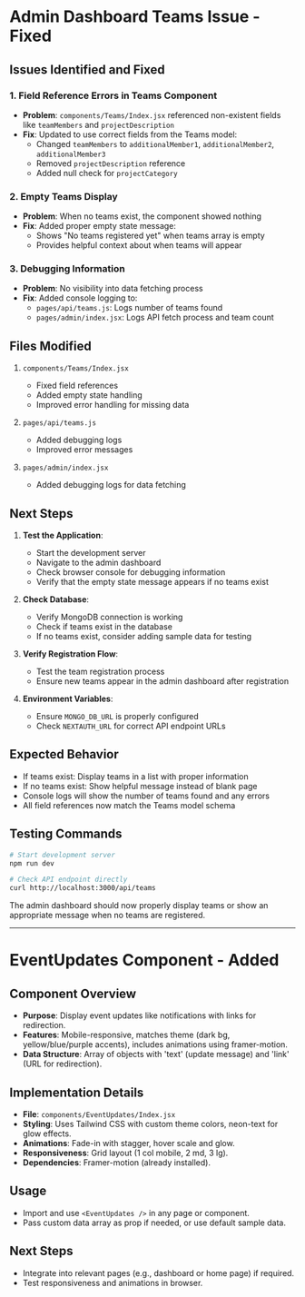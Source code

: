# Admin Dashboard Teams Issue - Fixed

## Issues Identified and Fixed

### 1. Field Reference Errors in Teams Component
- **Problem**: `components/Teams/Index.jsx` referenced non-existent fields like `teamMembers` and `projectDescription`
- **Fix**: Updated to use correct fields from the Teams model:
  - Changed `teamMembers` to `additionalMember1`, `additionalMember2`, `additionalMember3`
  - Removed `projectDescription` reference
  - Added null check for `projectCategory`

### 2. Empty Teams Display
- **Problem**: When no teams exist, the component showed nothing
- **Fix**: Added proper empty state message:
  - Shows "No teams registered yet" when teams array is empty
  - Provides helpful context about when teams will appear

### 3. Debugging Information
- **Problem**: No visibility into data fetching process
- **Fix**: Added console logging to:
  - `pages/api/teams.js`: Logs number of teams found
  - `pages/admin/index.jsx`: Logs API fetch process and team count

## Files Modified

1. `components/Teams/Index.jsx`
   - Fixed field references
   - Added empty state handling
   - Improved error handling for missing data

2. `pages/api/teams.js`
   - Added debugging logs
   - Improved error messages

3. `pages/admin/index.jsx`
   - Added debugging logs for data fetching

## Next Steps

1. **Test the Application**:
   - Start the development server
   - Navigate to the admin dashboard
   - Check browser console for debugging information
   - Verify that the empty state message appears if no teams exist

2. **Check Database**:
   - Verify MongoDB connection is working
   - Check if teams exist in the database
   - If no teams exist, consider adding sample data for testing

3. **Verify Registration Flow**:
   - Test the team registration process
   - Ensure new teams appear in the admin dashboard after registration

4. **Environment Variables**:
   - Ensure `MONGO_DB_URL` is properly configured
   - Check `NEXTAUTH_URL` for correct API endpoint URLs

## Expected Behavior

- If teams exist: Display teams in a list with proper information
- If no teams exist: Show helpful message instead of blank page
- Console logs will show the number of teams found and any errors
- All field references now match the Teams model schema

## Testing Commands

```bash
# Start development server
npm run dev

# Check API endpoint directly
curl http://localhost:3000/api/teams
```

The admin dashboard should now properly display teams or show an appropriate message when no teams are registered.

---

# EventUpdates Component - Added

## Component Overview
- **Purpose**: Display event updates like notifications with links for redirection.
- **Features**: Mobile-responsive, matches theme (dark bg, yellow/blue/purple accents), includes animations using framer-motion.
- **Data Structure**: Array of objects with 'text' (update message) and 'link' (URL for redirection).

## Implementation Details
- **File**: `components/EventUpdates/Index.jsx`
- **Styling**: Uses Tailwind CSS with custom theme colors, neon-text for glow effects.
- **Animations**: Fade-in with stagger, hover scale and glow.
- **Responsiveness**: Grid layout (1 col mobile, 2 md, 3 lg).
- **Dependencies**: Framer-motion (already installed).

## Usage
- Import and use `<EventUpdates />` in any page or component.
- Pass custom data array as prop if needed, or use default sample data.

## Next Steps
- Integrate into relevant pages (e.g., dashboard or home page) if required.
- Test responsiveness and animations in browser.
